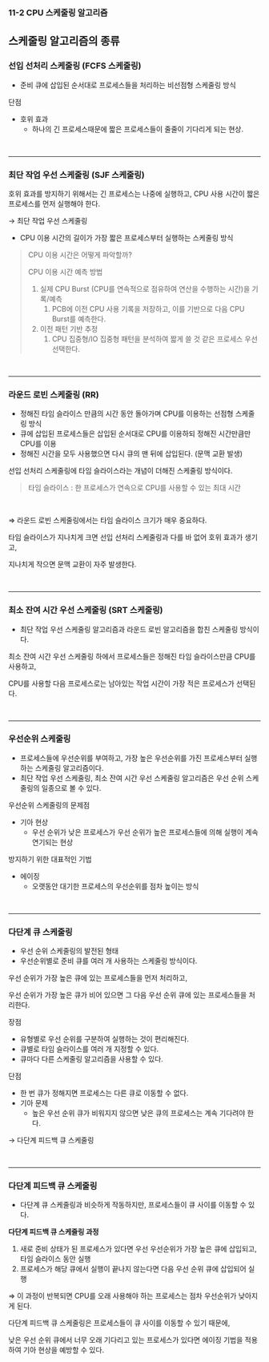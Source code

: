 ### 11-2 CPU 스케줄링 알고리즘

## 스케줄링 알고리즘의 종류

### 선입 선처리 스케줄링 (FCFS  스케줄링)

- 준비 큐에 삽입된 순서대로 프로세스들을 처리하는 비선점형 스케줄링 방식

단점

- 호위 효과
    - 하나의 긴 프로세스때문에 짧은 프로세스들이 줄줄이 기다리게 되는 현상.
<br>

---


### 최단 작업 우선 스케줄링 (SJF 스케줄링)

호위 효과를 방지하기 위해서는 긴 프로세스는 나중에 실행하고, CPU 사용 시간이 짧은 프로세스를 먼저 실행해야 한다.

→ 최단 작업 우선 스케줄링

- CPU 이용 시간의 길이가 가장 짧은 프로세스부터 실행하는 스케줄링 방식

> CPU 이용 시간은 어떻게 파악할까?
>
> CPU 이용 시간 예측 방법
> 
> 1. 실제 CPU Burst (CPU를 연속적으로 점유하여 연산을 수행하는 시간)을 기록/예측
>     1. PCB에 이전 CPU 사용 기록을 저장하고, 이를 기반으로 다음 CPU Burst를 예측한다.
> 2. 이전 패턴 기반 추정
>     1. CPU 집중형/IO 집중형 패턴을 분석하여 짧게 쓸 것 같은 프로세스 우선 선택한다.
<br>

---

### 라운드 로빈 스케줄링 (RR)

- 정해진 타임 슬라이스 만큼의 시간 동안 돌아가며 CPU를 이용하는 선점형 스케줄링 방식
- 큐에 삽입된 프로세스들은 삽입된 순서대로 CPU를 이용하되 정해진 시간만큼만 CPU를 이용
- 정해진 시간을 모두 사용했으면 다시 큐의 맨 뒤에 삽입된다. (문맥 교환 발생)

선입 선처리 스케줄링에 타임 슬라이스라는 개념이 더해진 스케줄링 방식이다.

> 타임 슬라이스 : 한 프로세스가 연속으로 CPU를 사용할 수 있는 최대 시간
<br>

⇒ 라운드 로빈 스케줄링에서는 타임 슬라이스 크기가 매우 중요하다.

타임 슬라이스가 지나치게 크면 선입 선처리 스케줄링과 다를 바 없어 호위 효과가 생기고,

지나치게 작으면 문맥 교환이 자주 발생한다.

<br>

---

### 최소 잔여 시간 우선 스케줄링 (SRT 스케줄링)

- 최단 작업 우선 스케줄링 알고리즘과 라운드 로빈 알고리즘을 합친 스케줄링 방식이다.

최소 잔여 시간 우선 스케줄링 하에서 프로세스들은 정해진 타임 슬라이스만큼 CPU를 사용하고,

CPU를 사용할 다음 프로세스로는 남아있는 작업 시간이 가장 적은 프로세스가 선택된다.

<br>

---

### 우선순위 스케줄링

- 프로세스들에 우선순위를 부여하고, 가장 높은 우선순위를 가진 프로세스부터 실행하는 스케줄링 알고리즘이다.
- 최단 작업 우선 스케줄링, 최소 잔여 시간 우선 스케줄링 알고리즘은 우선 순위 스케줄링의 일종으로 볼 수 있다.

우선순위 스케줄링의 문제점

- 기아 현상
    - 우선 순위가 낮은 프로세스가 우선 순위가 높은 프로세스들에 의해 실행이 계속 연기되는 현상

방지하기 위한 대표적인 기법

- 에이징
    - 오랫동안 대기한 프로세스의 우선순위를 점차 높이는 방식

<br>

---

### 다단계 큐 스케줄링

- 우선 순위 스케줄링의 발전된 형태
- 우선순위별로 준비 큐를 여러 개 사용하는 스케줄링 방식이다.

우선 순위가 가장 높은 큐에 있는 프로세스들을 먼저 처리하고,

우선 순위가 가장 높은 큐가 비어 있으면 그 다음 우선 순위 큐에 있는 프로세스들을 처리한다.

장점

- 유형별로 우선 순위를 구분하여 실행하는 것이 편리해진다.
- 큐별로 타임 슬라이스를 여러 개 지정할 수 있다.
- 큐마다 다른 스케줄링 알고리즘을 사용할 수 있다.

단점

- 한 번 큐가 정해지면 프로세스는 다른 큐로 이동할 수 없다.
- 기아 문제
    - 높은 우선 순위 큐가 비워지지 않으면 낮은 큐의 프로세스는 계속 기다려야 한다.

→ 다단계 피드백 큐 스케줄링

<br>

---

### 다단계 피드백 큐 스케줄링

- 다단계 큐 스케줄링과 비슷하게 작동하지만, 프로세스들이 큐 사이를 이동할 수 있다.

**다단계 피드백 큐 스케줄링 과정**

1. 새로 준비 상태가 된 프로세스가 있다면 우선 우선순위가 가장 높은 큐에 삽입되고, 타임 슬라이스 동안 실행
2. 프로세스가 해당 큐에서 실행이 끝나지 않는다면 다음 우선 순위 큐에 삽입되어 실행

⇒ 이 과정이 반복되면 CPU를 오래 사용해야 하는 프로세스는 점차 우선순위가 낮아지게 된다.

다단계 피드백 큐 스케줄링은 프로세스들이 큐 사이를 이동할 수 있기 때문에,

낮은 우선 순위 큐에서 너무 오래 기다리고 있는 프로세스가 있다면 에이징 기법을 적용하여 기아 현상을 예방할 수 있다.
